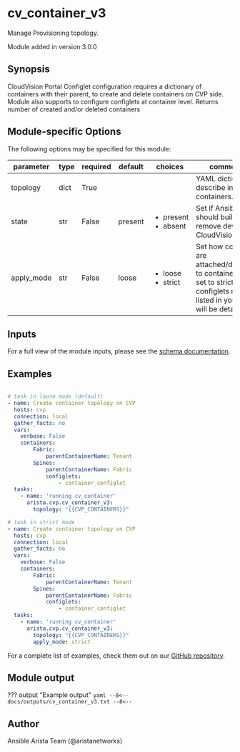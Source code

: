# cv_container_v3

Manage Provisioning topology.

Module added in version 3.0.0
## Synopsis

CloudVision Portal Configlet configuration requires a dictionary of containers with their parent, to create and delete containers on CVP side.
Module also supports to configure configlets at container level.
Returns number of created and/or deleted containers

## Module-specific Options

The following options may be specified for this module:

| parameter | type | required | default | choices | comments |
| ------------- |-------------| ---------|----------- |--------- |--------- |
| topology  |   dict | True  |  | | YAML dictionary to describe intended containers. |
| state  |   str | False  |  present  | <ul> <li>present</li>  <li>absent</li> </ul> | Set if Ansible should build or remove devices on CloudVision. |
| apply_mode  |   str | False  |  loose  | <ul> <li>loose</li>  <li>strict</li> </ul> | Set how configlets are attached/detached to containers. If set to strict all configlets not listed in your vars will be detached. |

## Inputs

For a full view of the module inputs, please see the [schema documentation](../schema/cv_container_v3.md).

## Examples

```yaml

# task in loose mode (default)
- name: Create container topology on CVP
  hosts: cvp
  connection: local
  gather_facts: no
  vars:
    verbose: False
    containers:
        Fabric:
            parentContainerName: Tenant
        Spines:
            parentContainerName: Fabric
            configlets:
                - container_configlet
  tasks:
    - name: 'running cv_container'
      arista.cvp.cv_container_v3:
        topology: "{{CVP_CONTAINERS}}"

# task in strict mode
- name: Create container topology on CVP
  hosts: cvp
  connection: local
  gather_facts: no
  vars:
    verbose: False
    containers:
        Fabric:
            parentContainerName: Tenant
        Spines:
            parentContainerName: Fabric
            configlets:
                - container_configlet
  tasks:
    - name: 'running cv_container'
      arista.cvp.cv_container_v3:
        topology: "{{CVP_CONTAINERS}}"
        apply_mode: strict

```

For a complete list of examples, check them out on our [GitHub repository](https://github.com/aristanetworks/ansible-cvp/tree/devel/ansible_collections/arista/cvp/examples).

## Module output

??? output "Example output"
    ```yaml
    --8<--
    docs/outputs/cv_container_v3.txt
    --8<--
    ```

## Author

Ansible Arista Team (@aristanetworks)